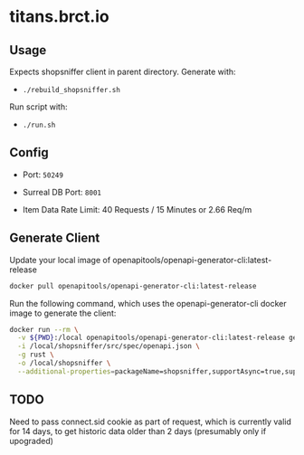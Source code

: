 # titans.brct.io

## Usage

Expects shopsniffer client in parent directory. Generate with:

- `./rebuild_shopsniffer.sh`

Run script with:

- `./run.sh`

## Config

- Port: `50249`
- Surreal DB Port: `8001`

- Item Data Rate Limit: 40 Requests / 15 Minutes or 2.66 Req/m

## Generate Client

Update your local image of openapitools/openapi-generator-cli:latest-release

```bash
docker pull openapitools/openapi-generator-cli:latest-release
```

Run the following command, which uses the openapi-generator-cli docker image to generate the client:

```bash
docker run --rm \
  -v ${PWD}:/local openapitools/openapi-generator-cli:latest-release generate \
  -i /local/shopsniffer/src/spec/openapi.json \
  -g rust \
  -o /local/shopsniffer \
  --additional-properties=packageName=shopsniffer,supportAsync=true,supportMiddleware=true
```

## TODO

Need to pass connect.sid cookie as part of request, which is currently valid for 14 days, to get historic data older than 2 days (presumably only if upograded)
